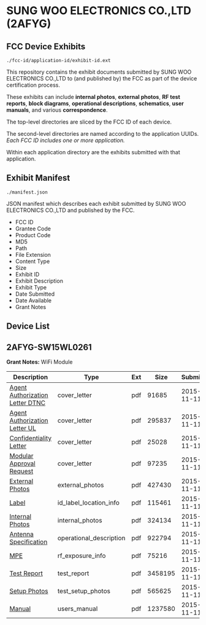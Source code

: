 # SUNG WOO ELECTRONICS CO.,LTD (2AFYG)
## FCC Device Exhibits

```
./fcc-id/application-id/exhibit-id.ext
```

This repository contains the exhibit documents submitted by SUNG WOO ELECTRONICS CO.,LTD to (and published by) the FCC as part of the device certification process.

These exhibits can include **internal photos**, **external photos**, **RF test reports**, **block diagrams**, **operational descriptions**, **schematics**, **user manuals**, and various **correspondence**.

The top-level directories are sliced by the FCC ID of each device.

The second-level directories are named according to the application UUIDs. *Each FCC ID includes one or more application.*

Within each application directory are the exhibits submitted with that application. 

## Exhibit Manifest

```
./manifest.json
```

JSON manifest which describes each exhibit submitted by SUNG WOO ELECTRONICS CO.,LTD and published by the FCC.

- FCC ID
- Grantee Code
- Product Code
- MD5
- Path
- File Extension
- Content Type
- Size
- Exhibit ID
- Exhibit Description
- Exhibit Type
- Date Submitted
- Date Available
- Grant Notes

## Device List
## 2AFYG-SW15WL0261
**Grant Notes:** WiFi Module

| Description | Type | Ext | Size | Submitted | Available |
| ----------- | ---- | --- | ---- | --------- | --------- |
| [Agent Authorization Letter DTNC](2AFYG-SW15WL0261/b99d647dcf93dd63ed4fabf87f3d99be/2808755.pdf) | cover_letter | pdf | 91685 | 2015-11-11 | 2015-11-11 |
| [Agent Authorization Letter UL](2AFYG-SW15WL0261/b99d647dcf93dd63ed4fabf87f3d99be/2808756.pdf) | cover_letter | pdf | 295837 | 2015-11-11 | 2015-11-11 |
| [Confidentiality Letter](2AFYG-SW15WL0261/b99d647dcf93dd63ed4fabf87f3d99be/2808757.pdf) | cover_letter | pdf | 25028 | 2015-11-11 | 2015-11-11 |
| [Modular Approval Request](2AFYG-SW15WL0261/b99d647dcf93dd63ed4fabf87f3d99be/2808758.pdf) | cover_letter | pdf | 97235 | 2015-11-11 | 2015-11-11 |
| [External Photos](2AFYG-SW15WL0261/b99d647dcf93dd63ed4fabf87f3d99be/2808763.pdf) | external_photos | pdf | 427430 | 2015-11-11 | 2016-05-08 |
| [Label](2AFYG-SW15WL0261/b99d647dcf93dd63ed4fabf87f3d99be/2808759.pdf) | id_label_location_info | pdf | 115461 | 2015-11-11 | 2015-11-11 |
| [Internal Photos](2AFYG-SW15WL0261/b99d647dcf93dd63ed4fabf87f3d99be/2808764.pdf) | internal_photos | pdf | 324134 | 2015-11-11 | 2016-05-08 |
| [Antenna Specification](2AFYG-SW15WL0261/b99d647dcf93dd63ed4fabf87f3d99be/2808766.pdf) | operational_description | pdf | 922794 | 2015-11-11 | 2015-11-11 |
| [MPE](2AFYG-SW15WL0261/b99d647dcf93dd63ed4fabf87f3d99be/2808761.pdf) | rf_exposure_info | pdf | 75216 | 2015-11-11 | 2015-11-11 |
| [Test Report](2AFYG-SW15WL0261/b99d647dcf93dd63ed4fabf87f3d99be/2808760.pdf) | test_report | pdf | 3458195 | 2015-11-11 | 2015-11-11 |
| [Setup Photos](2AFYG-SW15WL0261/b99d647dcf93dd63ed4fabf87f3d99be/2808762.pdf) | test_setup_photos | pdf | 565625 | 2015-11-11 | 2016-05-08 |
| [Manual](2AFYG-SW15WL0261/b99d647dcf93dd63ed4fabf87f3d99be/2808765.pdf) | users_manual | pdf | 1237580 | 2015-11-11 | 2016-05-08 |
